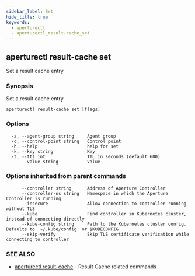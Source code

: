 ```yaml
---
sidebar_label: Set
hide_title: true
keywords:
  - aperturectl
  - aperturectl_result-cache_set
---
```


<!-- markdownlint-disable -->

## aperturectl result-cache set

Set a result cache entry

### Synopsis

Set a result cache entry

```
aperturectl result-cache set [flags]
```

### Options

```
  -a, --agent-group string     Agent group
  -c, --control-point string   Control point
  -h, --help                   help for set
  -k, --key string             Key
  -t, --ttl int                TTL in seconds (default 600)
      --value string           Value
```

### Options inherited from parent commands

```
      --controller string      Address of Aperture Controller
      --controller-ns string   Namespace in which the Aperture Controller is running
      --insecure               Allow connection to controller running without TLS
      --kube                   Find controller in Kubernetes cluster, instead of connecting directly
      --kube-config string     Path to the Kubernetes cluster config. Defaults to '~/.kube/config' or $KUBECONFIG
      --skip-verify            Skip TLS certificate verification while connecting to controller
```

### SEE ALSO

- [aperturectl result-cache](/reference/aperture-cli/aperturectl/result-cache/result-cache.md) - Result Cache related commands
